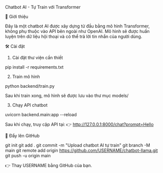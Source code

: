 Chatbot AI - Tự Train với Transformer

🚀 Giới thiệu

Đây là một chatbot AI được xây dựng từ đầu bằng mô hình Transformer, không phụ thuộc vào API bên ngoài như OpenAI. Mô hình sẽ được huấn luyện trên dữ liệu hội thoại và có thể trả lời tin nhắn của người dùng.

🛠 Cài đặt

1. Cài đặt thư viện cần thiết

pip install -r requirements.txt

2. Train mô hình

python backend/train.py

Sau khi train xong, mô hình sẽ được lưu vào thư mục models/

3. Chạy API chatbot

uvicorn backend.main:app --reload

Sau khi chạy, truy cập API tại:
👉 http://127.0.0.1:8000/chat?prompt=Hello

🚀 Đẩy lên GitHub

git init
git add .
git commit -m "Upload chatbot AI tự train"
git branch -M main
git remote add origin https://github.com/USERNAME/chatbot-llama.git
git push -u origin main

👉 Thay USERNAME bằng GitHub của bạn.


